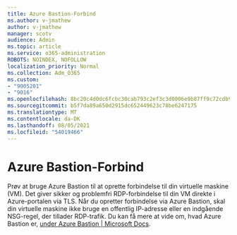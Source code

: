 ```yaml
---
title: Azure Bastion-Forbind
ms.author: v-jmathew
author: v-jmathew
manager: scotv
audience: Admin
ms.topic: article
ms.service: o365-administration
ROBOTS: NOINDEX, NOFOLLOW
localization_priority: Normal
ms.collection: Adm_O365
ms.custom:
- "9005201"
- "9016"
ms.openlocfilehash: 8bc20c4d0dc6fcbc30cab793c2ef3c3d0006e9b87ff9c72cdb9ad27a5f2080ef
ms.sourcegitcommit: b5f7da89a650d2915dc652449623c78be6247175
ms.translationtype: MT
ms.contentlocale: da-DK
ms.lasthandoff: 08/05/2021
ms.locfileid: "54019466"
---
```

# <a name="azure-bastion-connect"></a>Azure Bastion-Forbind

Prøv at bruge Azure Bastion til at oprette forbindelse til din virtuelle maskine (VM). Det giver sikker og problemfri RDP-forbindelse til din VM direkte i Azure-portalen via TLS. Når du opretter forbindelse via Azure Bastion, skal din virtuelle maskine ikke bruge en offentlig IP-adresse eller en indgående NSG-regel, der tillader RDP-trafik. Du kan få mere at vide om, hvad Azure Bastion er, [under Azure Bastion | Microsoft Docs](https://docs.microsoft.com/azure/bastion/bastion-overview).
